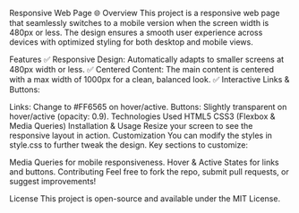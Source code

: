 Responsive Web Page 🌐
Overview
This project is a responsive web page that seamlessly switches to a mobile version when the screen width is 480px or less. The design ensures a smooth user experience across devices with optimized styling for both desktop and mobile views.

Features
✅ Responsive Design: Automatically adapts to smaller screens at 480px width or less.
✅ Centered Content: The main content is centered with a max width of 1000px for a clean, balanced look.
✅ Interactive Links & Buttons:

Links: Change to #FF6565 on hover/active.
Buttons: Slightly transparent on hover/active (opacity: 0.9).
Technologies Used
HTML5
CSS3 (Flexbox & Media Queries)
Installation & Usage
Resize your screen to see the responsive layout in action.
Customization
You can modify the styles in style.css to further tweak the design. Key sections to customize:

Media Queries for mobile responsiveness.
Hover & Active States for links and buttons.
Contributing
Feel free to fork the repo, submit pull requests, or suggest improvements!

License
This project is open-source and available under the MIT License.










